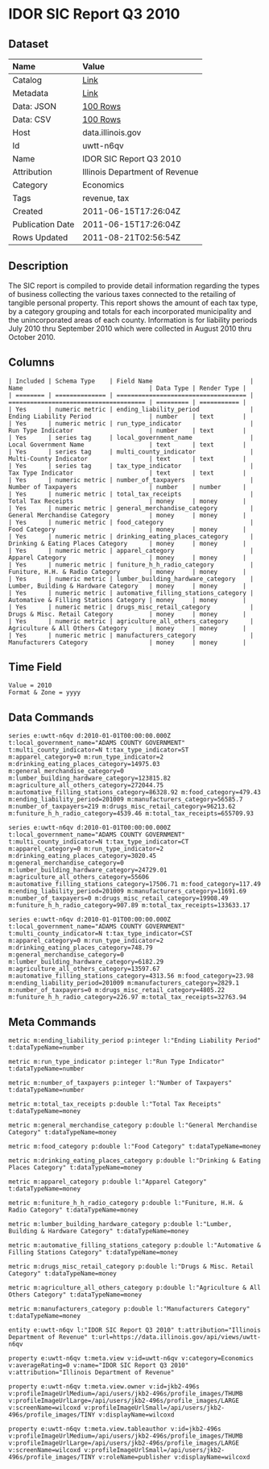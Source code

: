 # IDOR SIC Report Q3 2010

## Dataset

| Name | Value |
| :--- | :---- |
| Catalog | [Link](https://catalog.data.gov/dataset/idor-sic-report-q3-2010-95c27) |
| Metadata | [Link](https://data.illinois.gov/api/views/uwtt-n6qv) |
| Data: JSON | [100 Rows](https://data.illinois.gov/api/views/uwtt-n6qv/rows.json?max_rows=100) |
| Data: CSV | [100 Rows](https://data.illinois.gov/api/views/uwtt-n6qv/rows.csv?max_rows=100) |
| Host | data.illinois.gov |
| Id | uwtt-n6qv |
| Name | IDOR SIC Report Q3 2010 |
| Attribution | Illinois Department of Revenue |
| Category | Economics |
| Tags | revenue, tax |
| Created | 2011-06-15T17:26:04Z |
| Publication Date | 2011-06-15T17:26:04Z |
| Rows Updated | 2011-08-21T02:56:54Z |

## Description

The SIC report is compiled to provide detail information regarding the types of business collecting the various taxes connected to the retailing of tangible personal property. This report shows the amount of each tax type, by a category grouping and totals for each incorporated municipality and the unincorporated areas of each county.   Information is for liability periods July 2010 thru September 2010 which were collected in August 2010 thru October 2010.

## Columns

```ls
| Included | Schema Type    | Field Name                           | Name                                   | Data Type | Render Type |
| ======== | ============== | ==================================== | ====================================== | ========= | =========== |
| Yes      | numeric metric | ending_liability_period              | Ending Liability Period                | number    | text        |
| Yes      | numeric metric | run_type_indicator                   | Run Type Indicator                     | number    | text        |
| Yes      | series tag     | local_government_name                | Local Government Name                  | text      | text        |
| Yes      | series tag     | multi_county_indicator               | Multi-County Indicator                 | text      | text        |
| Yes      | series tag     | tax_type_indicator                   | Tax Type Indicator                     | text      | text        |
| Yes      | numeric metric | number_of_taxpayers                  | Number of Taxpayers                    | number    | number      |
| Yes      | numeric metric | total_tax_receipts                   | Total Tax Receipts                     | money     | money       |
| Yes      | numeric metric | general_merchandise_category         | General Merchandise Category           | money     | money       |
| Yes      | numeric metric | food_category                        | Food Category                          | money     | money       |
| Yes      | numeric metric | drinking_eating_places_category      | Drinking & Eating Places Category      | money     | money       |
| Yes      | numeric metric | apparel_category                     | Apparel Category                       | money     | money       |
| Yes      | numeric metric | funiture_h_h_radio_category          | Funiture, H.H. & Radio Category        | money     | money       |
| Yes      | numeric metric | lumber_building_hardware_category    | Lumber, Building & Hardware Category   | money     | money       |
| Yes      | numeric metric | automative_filling_stations_category | Automative & Filling Stations Category | money     | money       |
| Yes      | numeric metric | drugs_misc_retail_category           | Drugs & Misc. Retail Category          | money     | money       |
| Yes      | numeric metric | agriculture_all_others_category      | Agriculture & All Others Category      | money     | money       |
| Yes      | numeric metric | manufacturers_category               | Manufacturers Category                 | money     | money       |
```

## Time Field

```ls
Value = 2010
Format & Zone = yyyy
```

## Data Commands

```ls
series e:uwtt-n6qv d:2010-01-01T00:00:00.000Z t:local_government_name="ADAMS COUNTY GOVERNMENT" t:multi_county_indicator=N t:tax_type_indicator=ST m:apparel_category=0 m:run_type_indicator=2 m:drinking_eating_places_category=14975.03 m:general_merchandise_category=0 m:lumber_building_hardware_category=123815.82 m:agriculture_all_others_category=272044.75 m:automative_filling_stations_category=86328.92 m:food_category=479.43 m:ending_liability_period=201009 m:manufacturers_category=56585.7 m:number_of_taxpayers=219 m:drugs_misc_retail_category=96213.62 m:funiture_h_h_radio_category=4539.46 m:total_tax_receipts=655709.93

series e:uwtt-n6qv d:2010-01-01T00:00:00.000Z t:local_government_name="ADAMS COUNTY GOVERNMENT" t:multi_county_indicator=N t:tax_type_indicator=CT m:apparel_category=0 m:run_type_indicator=2 m:drinking_eating_places_category=3020.45 m:general_merchandise_category=0 m:lumber_building_hardware_category=24729.01 m:agriculture_all_others_category=55606 m:automative_filling_stations_category=17506.71 m:food_category=117.49 m:ending_liability_period=201009 m:manufacturers_category=11691.69 m:number_of_taxpayers=0 m:drugs_misc_retail_category=19908.49 m:funiture_h_h_radio_category=907.89 m:total_tax_receipts=133633.17

series e:uwtt-n6qv d:2010-01-01T00:00:00.000Z t:local_government_name="ADAMS COUNTY GOVERNMENT" t:multi_county_indicator=N t:tax_type_indicator=CST m:apparel_category=0 m:run_type_indicator=2 m:drinking_eating_places_category=748.79 m:general_merchandise_category=0 m:lumber_building_hardware_category=6182.29 m:agriculture_all_others_category=13597.67 m:automative_filling_stations_category=4313.56 m:food_category=23.98 m:ending_liability_period=201009 m:manufacturers_category=2829.1 m:number_of_taxpayers=0 m:drugs_misc_retail_category=4805.22 m:funiture_h_h_radio_category=226.97 m:total_tax_receipts=32763.94
```

## Meta Commands

```ls
metric m:ending_liability_period p:integer l:"Ending Liability Period" t:dataTypeName=number

metric m:run_type_indicator p:integer l:"Run Type Indicator" t:dataTypeName=number

metric m:number_of_taxpayers p:integer l:"Number of Taxpayers" t:dataTypeName=number

metric m:total_tax_receipts p:double l:"Total Tax Receipts" t:dataTypeName=money

metric m:general_merchandise_category p:double l:"General Merchandise Category" t:dataTypeName=money

metric m:food_category p:double l:"Food Category" t:dataTypeName=money

metric m:drinking_eating_places_category p:double l:"Drinking & Eating Places Category" t:dataTypeName=money

metric m:apparel_category p:double l:"Apparel Category" t:dataTypeName=money

metric m:funiture_h_h_radio_category p:double l:"Funiture, H.H. & Radio Category" t:dataTypeName=money

metric m:lumber_building_hardware_category p:double l:"Lumber, Building & Hardware Category" t:dataTypeName=money

metric m:automative_filling_stations_category p:double l:"Automative & Filling Stations Category" t:dataTypeName=money

metric m:drugs_misc_retail_category p:double l:"Drugs & Misc. Retail Category" t:dataTypeName=money

metric m:agriculture_all_others_category p:double l:"Agriculture & All Others Category" t:dataTypeName=money

metric m:manufacturers_category p:double l:"Manufacturers Category" t:dataTypeName=money

entity e:uwtt-n6qv l:"IDOR SIC Report Q3 2010" t:attribution="Illinois Department of Revenue" t:url=https://data.illinois.gov/api/views/uwtt-n6qv

property e:uwtt-n6qv t:meta.view v:id=uwtt-n6qv v:category=Economics v:averageRating=0 v:name="IDOR SIC Report Q3 2010" v:attribution="Illinois Department of Revenue"

property e:uwtt-n6qv t:meta.view.owner v:id=jkb2-496s v:profileImageUrlMedium=/api/users/jkb2-496s/profile_images/THUMB v:profileImageUrlLarge=/api/users/jkb2-496s/profile_images/LARGE v:screenName=wilcoxd v:profileImageUrlSmall=/api/users/jkb2-496s/profile_images/TINY v:displayName=wilcoxd

property e:uwtt-n6qv t:meta.view.tableauthor v:id=jkb2-496s v:profileImageUrlMedium=/api/users/jkb2-496s/profile_images/THUMB v:profileImageUrlLarge=/api/users/jkb2-496s/profile_images/LARGE v:screenName=wilcoxd v:profileImageUrlSmall=/api/users/jkb2-496s/profile_images/TINY v:roleName=publisher v:displayName=wilcoxd
```
